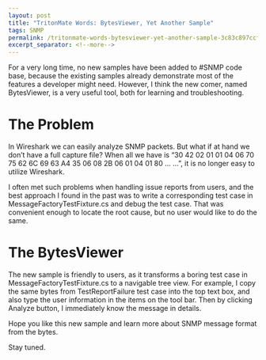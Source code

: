 ```yaml
---
layout: post
title: "TritonMate Words: BytesViewer, Yet Another Sample"
tags: SNMP
permalink: /tritonmate-words-bytesviewer-yet-another-sample-3c83c897ccf7
excerpt_separator: <!--more-->
---
```

For a very long time, no new samples have been added to #SNMP code base, because the existing samples already demonstrate most of the features a developer might need. However, I think the new comer, named BytesViewer, is a very useful tool, both for learning and troubleshooting.
<!--more-->

# The Problem
In Wireshark we can easily analyze SNMP packets. But what if at hand we don’t have a full capture file? When all we have is “30 42 02 01 01 04 06 70 75 62 6C 69 63 A4 35 06 08 2B 06 01 04 01 80 … …”, it is no longer easy to utilize Wireshark.

I often met such problems when handling issue reports from users, and the best approach I found in the past was to write a corresponding test case in MessageFactoryTestFixture.cs and debug the test case. That was convenient enough to locate the root cause, but no user would like to do the same.

# The BytesViewer
The new sample is friendly to users, as it transforms a boring test case in MessageFactoryTestFixture.cs to a navigable tree view. For example, I copy the same bytes from TestReportFailure test case into the top text box, and also type the user information in the items on the tool bar. Then by clicking Analyze button, I immediately know the message in details.

Hope you like this new sample and learn more about SNMP message format from the bytes.

Stay tuned.

